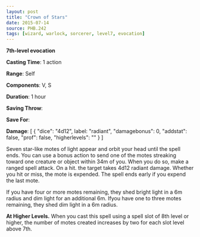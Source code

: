 ```yaml
---
layout: post
title: "Crown of Stars"
date: 2015-07-14
source: PHB.242
tags: [wizard, warlock, sorcerer, level7, evocation]
---
```


**7th-level evocation**

**Casting Time**: 1 action

**Range**: Self

**Components**: V, S

**Duration**: 1 hour

**Saving Throw**:

**Save For**:

**Damage**: [ { "dice": "4d12", label: "radiant", "damagebonus": 0, "addstat": false, "prof": false, "higherlevels": "" } ]

Seven star-like motes of light appear and orbit your head until the spell ends. You can use a bonus action to send one of the motes streaking toward one creature or object within 34m of you. When you do so, make a ranged spell attack. On a hit. the target takes 4d12 radiant damage. Whether you hit or miss, the mote is expended. The spell ends early if you expend the last mote.

If you have four or more motes remaining, they shed bright light in a 6m radius and dim light for an additional 6m. Ifyou have one to three motes remaining, they shed dim light in a 6m radius.

**At Higher Levels.** When you cast this spell using a spell slot of 8th level or higher, the number of motes created increases by two for each slot level above 7th.